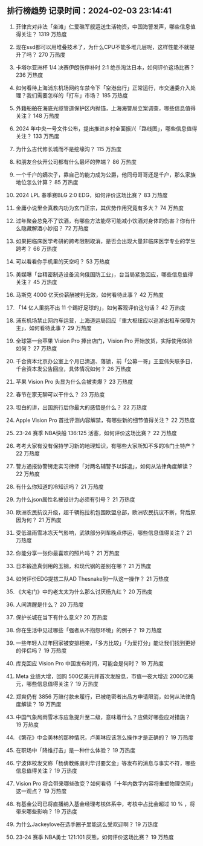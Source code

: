 
## 排行榜趋势 记录时间：2024-02-03 23:14:41
  
  1. 菲律宾对非法「坐滩」仁爱礁军舰运送生活物资，中国海警发声，哪些信息值得关注？ 1319 万热度
    
  2. 现在ssd都可以用堆叠技术了，为什么CPU不能多堆几层呢，这样性能不就提升了吗？ 270 万热度
    
  3. 卡塔尔亚洲杯 1/4 决赛伊朗伤停补时 2:1 绝杀淘汰日本，如何评价这场比赛？ 236 万热度
    
  4. 如何看待上海浦东机场网约车禁令下「空港出行」正常运行，市交通委介入处理？我们需要怎样的「打车」市场？ 185 万热度
    
  5. 外籍船舶在海底光缆管道保护区内抛锚，上海海警局立案调查，哪些信息值得关注？ 148 万热度
    
  6. 2024 年中央一号文件公布，提出推进乡村全面振兴「路线图」，哪些信息值得关注？ 133 万热度
    
  7. 为什么古代修长城而不是挖壕沟？ 115 万热度
    
  8. 和朋友合伙开公司都有什么最坏的弊端？ 86 万热度
    
  9. 一个千户的嫡次子，靠自己的能力成为公爵，他同母哥哥还是千户，那么家族地位怎么计算？ 85 万热度
    
  10. 2024 LPL 春季赛BLG 2:0 EDG，如何评价这场比赛？ 83 万热度
    
  11. 金庸小说里全真教内功为玄门正宗，其优势作用究竟有多大？ 74 万热度
    
  12. 过年聚会总免不了饮酒，有哪些方法能尽可能减小饮酒对身体的伤害？你有什么隐藏解酒小妙招？ 72 万热度
    
  13. 如果把临床医学考研的跨考限制取消，是否会出现大量非临床医学专业的学生跨考？ 66 万热度
    
  14. 可以看看你手机里的天空吗？ 53 万热度
    
  15. 美媒曝「台精密制造设备流向俄国防工业」，台当局紧急回应，哪些信息值得关注？ 45 万热度
    
  16. 马斯克 4000 亿天价薪酬被判无效，如何看待此事？ 42 万热度
    
  17. 「14 亿人里挑不出 11 个踢好足球的」，如何客观评价这句话？ 42 万热度
    
  18. 浦东机场禁止网约车运营，上海道运局回应「重大枢纽应以巡游出租车保障为主」，如何看待此事？ 29 万热度
    
  19. 全球第一台苹果 Vision Pro 捧出店门，Vision Pro 开始放货，实际使用体验如何？ 27 万热度
    
  20. 千合资本北京办公室上个月已清退、落锁，前「公募一哥」王亚伟失联多日，千合资本发公告回应，具体情况如何？ 26 万热度
    
  21. 苹果 Vision Pro 头显为什么会被卖爆？ 23 万热度
    
  22. 春节在家无聊可以干什么？ 23 万热度
    
  23. 坦白的讲，出国旅行后你最大的感悟是什么？ 22 万热度
    
  24. Apple Vision Pro 首批评测内容解禁，有哪些新的细节值得关注？ 22 万热度
    
  25. 23-24 赛季 NBA快船 136:125 活塞，如何评价这场比赛？ 22 万热度
    
  26. 考考大家有没有保持学习新的地理知识，有哪些大家所知不多的冷门土特产？ 22 万热度
    
  27. 警方通报协警铐走实习律师「对两名辅警予以辞退」，如何从法律角度解读？ 22 万热度
    
  28. 有什么你知道的冷知识吗？ 21 万热度
    
  29. 为什么json属性名被设计为必须有引号？ 21 万热度
    
  30. 欧洲农民抗议升级，超千辆拖拉机包围欧盟总部，欧洲农民抗议不断，背后原因为何？ 21 万热度
    
  31. 受低温雨雪冰冻天气影响，武铁部分列车晚点停运，哪些信息值得关注？ 21 万热度
    
  32. 你能分享一张你最喜欢的照片吗？ 21 万热度
    
  33. 日本锻造真剑用的玉钢，和现代钢的差别在哪？ 21 万热度
    
  34. 如何评价EDG提拔二队AD Thesnake到一队这一操作？ 21 万热度
    
  35. 《大宅门》中的老太太为什么那么讨厌杨九红？ 20 万热度
    
  36. 人间清醒是什么？ 20 万热度
    
  37. 保护长城在当下有什么意义? 20 万热度
    
  38. 你在生活中见过哪些「强者从不抱怨环境」的例子？ 19 万热度
    
  39. 一些年轻人过年回家被安排相亲，「多方比较」「为爱打分」能让我们找到更好的伴侣吗？ 19 万热度
    
  40. 库克回应 Vision Pro 中国发布时间，可能会是何时？ 19 万热度
    
  41. Meta 业绩大增，回购 500亿美元并首次发股息，市值一夜大增近 2000亿美元，哪些信息值得关注？ 19 万热度
    
  42. 郑爽仍有 3856 万赔付款未履行，已被绝密者出品方申请限消，如何从法律角度解读？ 19 万热度
    
  43. 中国气象局雨雪冰冻应急提升至二级，意味着什么？应做好哪些应对措施？ 19 万热度
    
  44. 《繁花》中金美林的那种情况，卢美琳应该怎么操作才是正确的？ 19 万热度
    
  45. 在职场中「降维打击」是一种什么体验？ 19 万热度
    
  46. 宁波体校发文称「杨倩教练虞利华讨要奖金」等发布的消息与事实不符，哪些信息值得关注？ 19 万热度
    
  47. Vision Pro 将会带来哪些改变？如何看待「十年内数字内容将重塑物理空间」这一观点？ 19 万热度
    
  48. 有基金公司已将直播纳入基金经理考核体系中，考核中占比会超过 10 % ，将带来哪些影响？ 19 万热度
    
  49. 为什么Jackeylove在选手圈子里能这么受欢迎啊？ 19 万热度
    
  50. 23-24 赛季 NBA勇士 121:101 灰熊，如何评价这场比赛？ 19 万热度
    